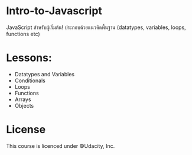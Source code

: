 # Intro-to-Javascript
JavaScript สำหรับผู้เริ่มต้น! ประกอบด้วยแนวคิดพื้นฐาน (datatypes, variables, loops, functions etc)

# Lessons:
* Datatypes and Variables
* Conditionals
* Loops
* Functions
* Arrays
* Objects

# License
This course is licenced under  ©Udacity, Inc. 
